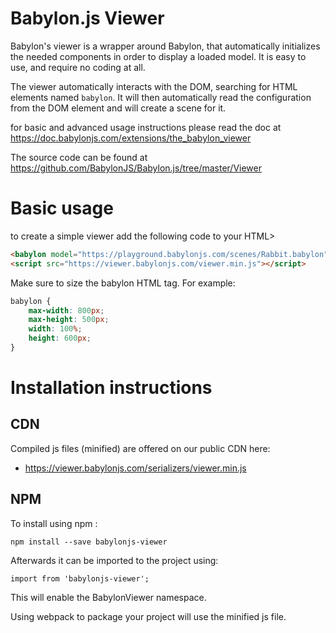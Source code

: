 Babylon.js Viewer
=====================

Babylon's viewer is a wrapper around Babylon, that automatically initializes the needed components in order to display a loaded model. It is easy to use, and require no coding at all.

The viewer automatically interacts with the DOM, searching for HTML elements named `babylon`. It will then automatically read the configuration from the DOM element and will create a scene for it.

for basic and advanced usage instructions please read the doc at https://doc.babylonjs.com/extensions/the_babylon_viewer

The source code can be found at https://github.com/BabylonJS/Babylon.js/tree/master/Viewer

# Basic usage

to create a simple viewer add the following code to your HTML>

```HTML
<babylon model="https://playground.babylonjs.com/scenes/Rabbit.babylon"></babylon>
<script src="https://viewer.babylonjs.com/viewer.min.js"></script>
```

Make sure to size the babylon HTML tag. For example:

```css
babylon {
    max-width: 800px;
    max-height: 500px;
    width: 100%;
    height: 600px;
}
```

# Installation instructions

## CDN

Compiled js files (minified) are offered on our public CDN here:

* https://viewer.babylonjs.com/serializers/viewer.min.js

## NPM

To install using npm :

```
npm install --save babylonjs-viewer
```

Afterwards it can be imported to the project using:

```
import from 'babylonjs-viewer';
```

This will enable the BabylonViewer namespace.

Using webpack to package your project will use the minified js file.

